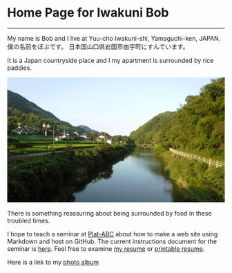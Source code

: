 # Home Page for Iwakuni Bob
---
My name is Bob and I live at Yuu-cho Iwakuni-shi, Yamaguchi-ken, JAPAN.  
僕の名前をぼぶです。
日本国山口県岩国市由宇町にすんでいます。

It is a Japan countryside place and I my apartment is surrounded by rice paddies. 

![back view](6-YuuUpperRoad.JPG)

There is something reassuring about being surrounded by food in these troubled times.

I hope to teach a seminar at [Plat-ABC](https://plat-abc.jp/) about how to make a web site using Markdown and host on GitHub.
The current instructions document for the seminar is [here](websiteMarkdown.pdf).
Feel free to examine [my resume](https://islandman.org/resume/index.html) or [printable resume](Resume-RobertLaurie-digitalmedia.pdf).

Here is a link to my [photo album](https://iwakunibob.github.io/photos/) 
